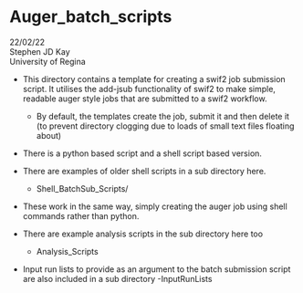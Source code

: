 # Auger_batch_scripts

22/02/22  
Stephen JD Kay  
University of Regina  

- This directory contains a template for creating a swif2 job submission script. It utilises the add-jsub functionality of swif2 to make simple, readable auger style jobs that are submitted to a swif2 workflow.
  - By default, the templates create the job, submit it and then delete it (to prevent directory clogging due to loads of small text files floating about)
- There is a python based script and a shell script based version.

- There are examples of older shell scripts in a sub directory here.
  - Shell_BatchSub_Scripts/
- These work in the same way, simply creating the auger job using shell commands rather than python.

- There are example analysis scripts in the sub directory here too
  - Analysis_Scripts

- Input run lists to provide as an argument to the batch submission script are also included in a sub directory
  -InputRunLists